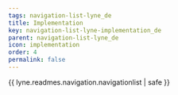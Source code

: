 ```yaml
---
tags: navigation-list-lyne_de
title: Implementation
key: navigation-list-lyne-implementation_de
parent: navigation-list-lyne_de
icon: implementation
order: 4
permalink: false  
---
```

{{ lyne.readmes.navigation.navigationlist | safe }}


